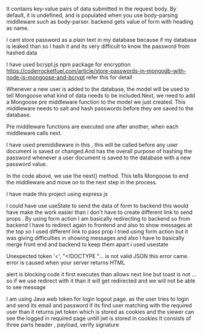 It contains key-value pairs of data submitted in the request body. By default, it is undefined, and is populated when you use body-parsing middleware such as body-parser.
backend gets value of form with heading as name.

I cant store password as a plain text in my database because if my database is leaked than
so I hash it and its very difficult to know the password from hashed data

I have used bcrypt.js npm package for encryption
https://coderrocketfuel.com/article/store-passwords-in-mongodb-with-node-js-mongoose-and-bcrypt
refer this for detail

Whenever a new user is added to the database, the model will be used to tell Mongoose what kind of data needs to be included.Next, we need to add a Mongoose pre middleware function to the model we just created. This middleware needs to salt and hash passwords before they are saved to the database.

Pre middleware functions are executed one after another, when each middleware calls next.


I have used premiddleware in this , this will be called before any user document is saved or changed.And has the overall purpose of hashing the password whenever a user document is saved to the database with a new password value.

In the code above, we use the next() method. This tells Mongoose to end the middleware and move on to the next step in the process.

I have made this project using express js

I could have use useState to send the data of form to backend this would have make the work easier than i don't have to create different 
link to send props . By using form action I am basically redirecting
to backend so from backend I have to redirect again to frontend
and also to show messages at the top so I used different link
to pass prop 
I tried using form action but it was giving difficulties in showing messages and also I have to basically merge front end and backend
to keep them apart i used usestate



Unexpected token '<', "<!DOCTYPE "... is not valid JSON
this error came. error is caused when your server returns HTML

alert is blocking code it first executes than allows next line
but toast is not ... so if we use redirect with it than 
it will get redirected and we will not be able to see message


I am using Java web token for login logout page.
as the user tries to login and send its email and password
if its find user matching with the required user than it returns jwt token
which is stored as cookies and the viewer can see the logged in required
page untill jwt is stored in cookies
It consists of three parts header , payload, verify signature

